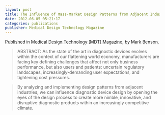 ```yaml
---
layout: post
title: The Influence of Mass-Market Design Patterns from Adjacent Industries on the Development of Niche Diagnostic Devices
date: 2012-06-05 05:21:17
categories: publications
publisher: Medical Design Technology Magazine
---
```


[Published](http://www.mdtmag.com/articles/2012/06/applying-tech-diagnostics) in [Medical Design Technology (MDT) Magazine](http://www.mdtmag.com/), by Mark Benson. 

> ABSTRACT: As the state of the art in diagnostic devices evolves within the context of our flattening world economy, manufacturers are facing key defining challenges that affect not only business performance, but also users and patients: uncertain regulatory landscapes, increasingly-demanding user expectations, and tightening cost pressures. 

> By analyzing and implementing design patterns from adjacent industries, we can influence diagnostic device design by opening the eyes of the design process to create more nimble, innovative, and disruptive diagnostic products within an increasingly competitive climate.

